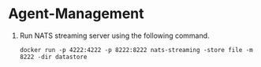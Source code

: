 # Agent-Management

1. Run NATS streaming server using the following command. 

    `docker run -p 4222:4222 -p 8222:8222 nats-streaming -store file -m 8222 -dir datastore`
